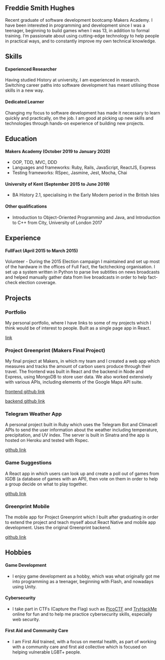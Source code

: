 ## Freddie Smith Hughes

Recent graduate of software development bootcamp Makers Academy. I have been interested in programming and
development since I was a teenager, beginning to build games when I was 13, in addition to formal training. I’m passionate
about using cutting-edge technology to help people in practical ways, and to constantly improve my own technical knowledge.

## Skills

#### Experienced Researcher
Having studied History at university, I am experienced in research. Switching career paths into software development has meant
utilising those skills in a new way.

#### Dedicated Learner
Changing my focus to software development has made it necessary to learn quickly and practically, on the job. I am good at
picking up new skills and technologies through hands-on experience of building new projects.

## Education

#### Makers Academy (October 2019 to January 2020)

- OOP, TDD, MVC, DDD
- Languages and frameworks: Ruby, Rails, JavaScript, ReactJS, Express
- Testing frameworks: RSpec, Jasmine, Jest, Mocha, Chai

#### University of Kent (September 2015 to June 2019)

- BA History 2.1, specialising in the Early Modern period in the British Isles

#### Other qualifications

- Introduction to Object-Oriented Programming and Java, and Introduction to C++ from City, University of London 2017

## Experience

#### FullFact (April 2015 to March 2015) 

Volunteer - During the 2015 Election campaign I maintained and set up most of the hardware in the offices of Full Fact, the factchecking organisation. I set up a system written in Python to parse live subtitles on news broadcasts and helped manually
gather data from live broadcasts in order to help fact-check election coverage.

## Projects

### Portfolio

My personal portfolio, where I have links to some of my projects which I think would be of interest to people. Built as a single page app in React.

[link](freddiesmithhughes.info)

### Project Greenprint (Makers Final Project)

My final project at Makers, in which my team and I created a web app which measures and tracks the amount of carbon users
produce through their travel. The frontend was built in React and the backend in Node and Express, using MongoDB to store
user data. We also worked extensively with various APIs, including elements of the Google Maps API suite.

[frontend github link](https://github.com/SevenSecrets/Project_Greenprint_Frontend) 

[backend github link](https://github.com/SevenSecrets/Project_Greenprint_Backend)

### Telegram Weather App

A personal project built in Ruby which uses the Telegram Bot and Climacell APIs to send the user information about the weather
including temperature, precipitation, and UV index. The server is built in Sinatra and the app is hosted on Heroku and tested
with Rspec.

[github link](https://github.com/SevenSecrets/weather-texts)

### Game Suggestions

A React app in which users can look up and create a poll out of games from IGDB (a database of games with an API), then vote
on them in order to help a group decide on what to play together.

[github link](https://github.com/SevenSecrets/game-suggestions)

### Greenprint Mobile

The mobile app for Project Greenprint which I built after graduating in order to extend the project and teach myself about React
Native and mobile app development. Uses the original Greenprint backend.

[github link](https://github.com/SevenSecrets/greenprint-mobile)

## Hobbies

#### Game Development
- I enjoy game development as a hobby, which was what originally got me into programming as a teenager, beginning with Flash, and nowadays using Unity.

#### Cybersecurity
- I take part in CTFs (Capture the Flag) such as [PicoCTF](https://picoctf.com/) and [TryHackMe](https://tryhackme.com/) online for fun and to help me practice cybersecurity skills, especially web security.

#### First Aid and Community Care
- I am First Aid trained, with a focus on mental health, as part of working with a community care and first aid collective which is focused on helping vulnerable LGBT+ people.

